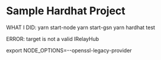 # Sample Hardhat Project

WHAT I DID:
yarn start-node
yarn start-gsn
yarn hardhat test

ERROR:
target is not a valid IRelayHub

export NODE_OPTIONS=--openssl-legacy-provider